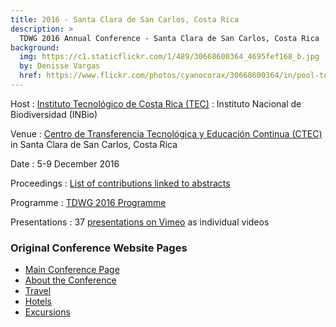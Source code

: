 ```yaml
---
title: 2016 - Santa Clara de San Carlos, Costa Rica
description: >
  TDWG 2016 Annual Conference - Santa Clara de San Carlos, Costa Rica
background:
  img: https://c1.staticflickr.com/1/489/30668600364_4695fef168_b.jpg
  by: Denisse Vargas
  href: https://www.flickr.com/photos/cyanocorax/30668600364/in/pool-tdwg16/
---
```


Host
: [Instituto Tecnológico de Costa Rica (TEC)](https://www.tec.ac.cr/)
: Instituto Nacional de Biodiversidad (INBio)

Venue
: [Centro de Transferencia Tecnológica y Educación Continua (CTEC)](http://www.ctec.tec.ac.cr/) in Santa Clara de San Carlos, Costa Rica

Date
: 5-9 December 2016

Proceedings
: [List of contributions linked to abstracts](https://mbgocs.mobot.org/index.php/tdwg/tdwg2016/schedConf/presentations)

Programme
: [TDWG 2016 Programme](https://static.tdwg.org/conferences/2016/tdwg_2016_programme.pdf)

Presentations
: 37 [presentations on Vimeo](https://vimeo.com/album/4308386) as individual videos


### Original Conference Website Pages
- [Main Conference Page](https://static.tdwg.org/conferences/2016/tdwg_2016_conference_page.pdf)
- [About the Conference](https://static.tdwg.org/conferences/2016/tdwg_2016_about_the_conference.pdf)
- [Travel](https://static.tdwg.org/conferences/2016/tdwg_2016_travel_information.pdf)
- [Hotels](https://static.tdwg.org/conferences/2016/tdwg_2016_hotels.pdf)
- [Excursions](https://static.tdwg.org/conferences/2016/tdwg_2016_excursions.pdf)
